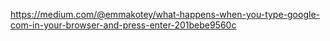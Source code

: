 https://medium.com/@emmakotey/what-happens-when-you-type-google-com-in-your-browser-and-press-enter-201bebe9560c
